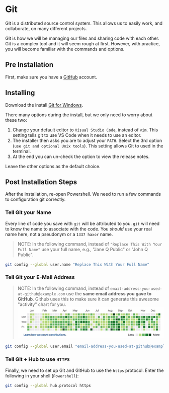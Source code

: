 # Git

Git is a distributed source control system. This allows us to easily work, and collaborate, on many different projects.

Git is how we will be managing our files and sharing code with each other. Git is a complex tool and it will seem rough at first. However, with practice, you will become familiar with the commands and options.

## Pre Installation

First, make sure you have a [GitHub](http://github.com/) account.

## Installing

Download the install [Git for Windows](https://gitforwindows.org/).

There many options during the install, but we only need to worry about these two:

1. Change your default editor to `Visual Studio Code`, instead of `vim`. This setting tells git to use VS Code when it needs to use an editor.
2. The installer then asks you are to adjust your `PATH`. Select the 3rd option (`use git and optional Unix tools`). This setting allows Git to used in the terminal.
3. At the end you can un-check the option to view the release notes.

Leave the other options as the default choice.

## Post Installation Steps

After the installation, re-open Powershell. We need to run a few commands to configuration git correctly.

### Tell Git your Name

Every line of code you save with `git` will be attributed to you. `git` will need to know the name to associate with the code. You _should_ use your real name here, not a pseudonym or a `1337 haxor` name.

> NOTE: In the following command, instead of `"Replace This With Your Full Name"` use your full name, e.g., "Jane Q Public" or "John Q Public".

```sh
git config --global user.name "Replace This With Your Full Name"
```

### Tell Git your E-Mail Address

> NOTE: In the following command, instead of `email-address-you-used-at-github@example.com` use the **same email address you gave to GitHub**. Github uses this to make sure it can generate this awesome "activity" chart for you. ![github-activity](./github-activity.png)

```sh
git config --global user.email "email-address-you-used-at-github@example.com"
```

### Tell Git + Hub to use `HTTPS`

Finally, we need to set up Git and GitHub to use the `https` protocol. Enter the following in your shell (`Powershell`):

```sh
git config --global hub.protocol https
```

